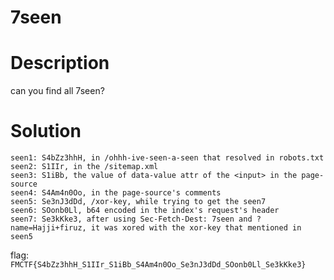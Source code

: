 # 7seen

# Description
can you find all 7seen?

# Solution
```
seen1: S4bZz3hhH, in /ohhh-ive-seen-a-seen that resolved in robots.txt
seen2: S1IIr, in the /sitemap.xml
seen3: S1iBb, the value of data-value attr of the <input> in the page-source
seen4: S4Am4n0Oo, in the page-source's comments
seen5: Se3nJ3dDd, /xor-key, while trying to get the seen7
seen6: SOonb0Ll, b64 encoded in the index's request's header
seen7: Se3kKke3, after using Sec-Fetch-Dest: 7seen and ?name=Hajji+firuz, it was xored with the xor-key that mentioned in seen5
```

flag: `FMCTF{S4bZz3hhH_S1IIr_S1iBb_S4Am4n0Oo_Se3nJ3dDd_SOonb0Ll_Se3kKke3}`